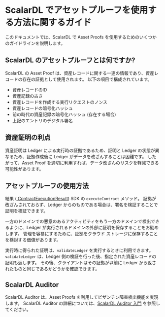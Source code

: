 # ScalarDL でアセットプルーフを使用する方法に関するガイド

このドキュメントでは、ScalarDL で Asset Proofs を使用するためのいくつかのガイドラインを説明します。

## ScalarDL のアセットプルーフとは何ですか?

ScalarDL の Asset Proof は、資産レコードに関する一連の情報であり、資産レコードの存在の証拠として使用されます。 以下の項目で構成されています。

- 資産レコードのID
- 資産記録の古さ
- 資産レコードを作成する実行リクエストのノンス
- 資産レコードの暗号化ハッシュ
- 前の時代の資産記録の暗号化ハッシュ (存在する場合)
- 上記のエントリのデジタル署名

## 資産証明の利点

資産証明は Ledger による実行時の証拠であるため、証明と Ledger の状態が異なるため、証拠作成後に Ledger がデータを改ざんすることは困難です。
したがって、Asset Proof を適切に利用すれば、データ改ざんのリスクを軽減できる可能性があります。

## アセットプルーフの使用方法

結果 ([ ContractExecutionResult](https://scalar-labs.github.io/scalardl/javadoc/latest/common/com/scalar/dl/ledger/model/ContractExecutionResult.html)) SDK の `executeContract` メソッド。 証拠が改ざんされておらず、Ledger からのものである場合は、署名を検証することで証明を検証できます。

一方のドメインでの悪意のあるアクティビティをもう一方のドメインで検出できるように、Ledger が実行されるドメインの外部に証明を保存することをお勧めします。 管理を容易にするために、証拠をクラウド ストレージに保存することを検討する価値があります。

実行時に得られた証明は、`validateLedger` を実行するときに利用できます。 `validateLedger` は、Ledger 側の検証を行った後、指定された資産レコードの証明も返します。 その後、クライアントはその証拠が以前に Ledger から返されたものと同じであるかどうかを確認できます。

## ScalarDL Auditor 

ScalarDL Auditor は、Asset Proofs を利用してビザンチン障害検出機能を実現します。 ScalarDL Auditor の詳細については、[ScalarDL Auditor 入門](getting-started-auditor.md) を参照してください。
